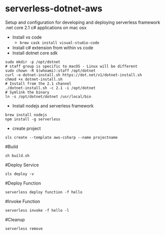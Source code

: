 # serverless-dotnet-aws
Setup and configuration for developing and deploying serverless framework .net core 2.1 c# applications on mac osx
- Install vs code
  - `brew cask install visual-studio-code`
- Install c# extension from within vs code
- Install dotnet core sdk
```
sudo mkdir -p /opt/dotnet
# staff group is specific to macOS - Linux will be different
sudo chown -R $(whoami):staff /opt/dotnet
curl -o dotnet-install.sh https://dot.net/v1/dotnet-install.sh
chmod +x dotnet-install.sh
# Install from the 2.1 channel
./dotnet-install.sh -c 2.1 -i /opt/dotnet
# Symlink the binary
ln -s /opt/dotnet/dotnet /usr/local/bin
```
- Install nodejs and serverless framework
```
brew install nodejs
npm install -g serverless
```
- create project
```
sls create --template aws-csharp --name projectname
```

#Build

`sh build.sh`


#Deploy Service

`sls deploy -v`

#Deploy Function

`serverless deploy function -f hello`

#Invoke Function

`serverless invoke -f hello -l`

#Cleanup

`serverless remove`
